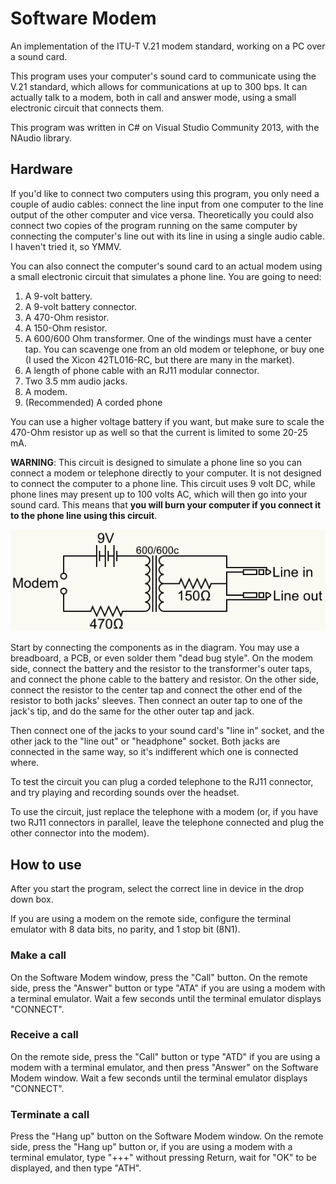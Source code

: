 # Software Modem

An implementation of the ITU-T V.21 modem standard, working on a PC over a sound card.

This program uses your computer's sound card to communicate using the V.21 standard, which allows for communications at up to 300 bps. It can actually talk to a modem, both in call and answer mode, using a small electronic circuit that connects them.

This program was written in C# on Visual Studio Community 2013, with the NAudio library.

## Hardware

If you'd like to connect two computers using this program, you only need a couple of audio cables: connect the line input from one computer to the line output of the other computer and vice versa. Theoretically you could also connect two copies of the program running on the same computer by connecting the computer's line out with its line in using a single audio cable. I haven't tried it, so YMMV.

You can also connect the computer's sound card to an actual modem using a small electronic circuit that simulates a phone line. You are going to need:

1. A 9-volt battery.
2. A 9-volt battery connector.
2. A 470-Ohm resistor.
3. A 150-Ohm resistor.
4. A 600/600 Ohm transformer. One of the windings must have a center tap. You can scavenge one from an old modem or telephone, or buy one (I used the Xicon 42TL016-RC, but there are many in the market).
5. A length of phone cable with an RJ11 modular connector.
6. Two 3.5 mm audio jacks.
7. A modem.
8. (Recommended) A corded phone

You can use a higher voltage battery if you want, but make sure to scale the 470-Ohm resistor up as well so that the current is limited to some 20-25 mA.

**WARNING**: This circuit is designed to simulate a phone line so you can connect a modem or telephone directly to your computer. It is not designed to connect the computer to a phone line. This circuit uses 9 volt DC, while phone lines may present up to 100 volts AC, which will then go into your sound card. This means that **you will burn your computer if you connect it to the phone line using this circuit**.

![Line simulator diagram](diagram-modem.png)

Start by connecting the components as in the diagram. You may use a breadboard, a PCB, or even solder them "dead bug style". On the modem side, connect the battery and the resistor to the transformer's outer taps, and connect the phone cable to the battery and resistor. On the other side, connect the resistor to the center tap and connect the other end of the resistor to both jacks' sleeves. Then connect an outer tap to one of the jack's tip, and do the same for the other outer tap and jack.

Then connect one of the jacks to your sound card's "line in" socket, and the other jack to the "line out" or "headphone" socket. Both jacks are connected in the same way, so it's indifferent which one is connected where.

To test the circuit you can plug a corded telephone to the RJ11 connector, and try playing and recording sounds over the headset.

To use the circuit, just replace the telephone with a modem (or, if you have two RJ11 connectors in parallel, leave the telephone connected and plug the other connector into the modem).

## How to use

After you start the program, select the correct line in device in the drop down box.

If you are using a modem on the remote side, configure the terminal emulator with 8 data bits, no parity, and 1 stop bit (8N1).

### Make a call

On the Software Modem window, press the "Call" button. On the remote side, press the "Answer" button or type "ATA" if you are using a modem with a terminal emulator. Wait a few seconds until the terminal emulator displays "CONNECT".

### Receive a call

On the remote side, press the "Call" button or type "ATD" if you are using a modem with a terminal emulator, and then press "Answer" on the Software Modem window. Wait a few seconds until the terminal emulator displays "CONNECT".

### Terminate a call

Press the "Hang up" button on the Software Modem window. On the remote side, press the "Hang up" button or, if you are using a modem with a terminal emulator, type "+++" without pressing Return, wait for "OK" to be displayed, and then type "ATH".

